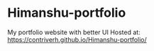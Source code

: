 # Himanshu-portfolio
My portfolio website with better UI
Hosted at: https://contriverh.github.io/Himanshu-portfolio/
